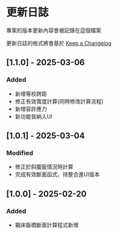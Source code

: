 # 更新日誌

專案的版本更新內容會被記錄在這個檔案

更新日誌的格式將會基於 [Keep a Changelog](http://keepachangelog.com/en/1.0.0/)

## [1.1.0] - 2025-03-06
### Added
- 新增等校跨距
- 修正有效寬度計算(同時修改計算流程)
- 新增容許應力
- 新功能皆納入UI

## [1.0.1] - 2025-03-04
### Modified
- 修正於斜腹鈑情況時計算
- 完成有效斷面函式，待整合進UI版本

## [1.0.0] - 2025-02-20
### Added
- 鋼床鈑橋斷面計算程式新增
